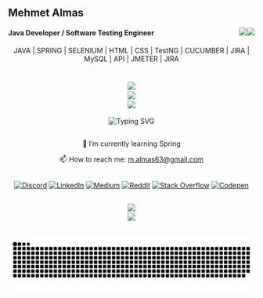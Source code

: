 ### <h2>Mehmet Almas</h2> 
<a href="https://hits.seeyoufarm.com"><img src="https://hits.seeyoufarm.com/api/count/incr/badge.svg?url=https%3A%2F%2Fgithub.com%2Fgjbae1212%2Fhit-counter&count_bg=%2307DCE7&title_bg=%23555555&icon=github.svg&icon_color=%23FFFFFF&title=hits&edge_flat=false" align="right"/></a>

<img src="https://komarev.com/ghpvc/?username=mehmetalmas&&style=plastics&&color=yellow" align="right"/> </p>

#### Java Developer / Software Testing Engineer

<!--
<div align="center">
![Java Developer / Software Testing Engineer](https://media.licdn.com/dms/image/D5616AQGdqcvekOG-wg/profile-displaybackgroundimage-shrink_350_1400/0/1696024582678?e=1707955200&v=beta&t=naC2T1_oE0yDIHW04RFjLC7ECJY_5dRLLqebKR7GRfE)
</div>
-->

<div align="center">
JAVA | SPRING | SELENIUM | HTML | CSS | TestNG | CUCUMBER | JIRA | MySQL | API | JMETER | JIRA
</div>

#
<!-- 
<div align="center">
<img src="https://i.gifer.com/fz6d.gif" width="300"/> 
</div>
-->


<div align="center">
    <img src="https://skillicons.dev/icons?i=java,python,javascript" /><br>
    <img src="https://skillicons.dev/icons?i=react,spring,bootstrap,css,html,mysql,postman,github,git" />
</div>



<div align="center">
<img src="https://cdn.dribbble.com/users/1162077/screenshots/3848914/programmer.gif" width="300"/> 
</div>

 
<!-- %7C -> alttaki yaziya | eklememize yariyor -->
<div align="center">
    
![Typing SVG](https://readme-typing-svg.herokuapp.com?color=%CC00FF&lines=Welcome+to+my+GitHup)

</div>

## 
<div align="center">

🌱 I’m currently learning Spring 

📫 How to reach me: m.almas63@gmail.com

## 
[![Discord](https://img.shields.io/badge/Discord-%237289DA.svg?style=for-the-badge&logo=discord&logoColor=white)](https://discord.gg/63_mehmet_63) 
[![LinkedIn](https://img.shields.io/badge/LinkedIn-%230077B5.svg?style=for-the-badge&logo=linkedin&logoColor=white)](https://linkedin.com/in/mehmetalmas) 
[![Medium](https://img.shields.io/badge/Medium-12100E?style=for-the-badge&logo=medium&logoColor=white)](https://medium.com/@mehmetalmas) 
[![Reddit](https://img.shields.io/badge/Reddit-%23FF4500.svg?style=for-the-badge&logo=Reddit&logoColor=white)](https://reddit.com/user/mehmetalmas) 
[![Stack Overflow](https://img.shields.io/badge/-Stackoverflow-FE7A16?style=for-the-badge&logo=stack-overflow&logoColor=white)](https://stackoverflow.com/users/mehmetalmas) 
[![Codepen](https://img.shields.io/badge/Codepen-000000?style=for-the-badge&logo=codepen&logoColor=white)](https://codepen.io/mehmetalmas) 

## 

![](https://github-readme-stats.vercel.app/api?username=mehmetalmas&theme=blue-green&hide_border=false&include_all_commits=false&count_private=false)<br/>
![](https://github-readme-streak-stats.herokuapp.com/?user=mehmetalmas&theme=blue-green&hide_border=false)<br/>



<div align="center">
  <br>
  <img alt="snake eating my contributions" src="https://raw.githubusercontent.com/salesp07/salesp07/output/github-contribution-grid-snake.svg" />
  
  <br/><br/><br/>
</div>



<!-- Proudly created with GPRM ( https://gprm.itsvg.in ) -->


</div>
